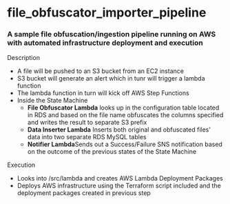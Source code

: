 # file_obfuscator_importer_pipeline
<h3>
<b>A sample file obfuscation/ingestion pipeline running on AWS with automated infrastructure deployment and execution</b>
</h3>
Description
<ul>
  <li>A file will be pushed to an S3 bucket from an EC2 instance</li>
  <li>S3 bucket will generate an alert which in tunr will trigger a lambda function</li>
  <li>The lambda function in turn will kick off AWS Step Functions</li>
  <li>Inside the State Machine
  <ul>
    <li><b>File Obfuscator Lambda</b> looks up in the configuration table located in RDS and based on the file name obfuscates the columns specified and writes the result to separate S3 prefix</li>
    <li><b>Data Inserter Lambda</b> Inserts both original and obfuscated files' data into two separate RDS MySQL tables</li>
    <li><b>Notifier Lambda</b>Sends out a Success/Failure SNS notification based on the outcome of the previous states of the State Machine</li>
  </ul>
</ul>
Execution
<ul>
  <li>Looks into /src/lambda and creates AWS Lambda Deployment Packages</li>
  <li>Deploys AWS infrastructure using the Terraform script included and the deployment packages created in previous step</li>
</ul>
